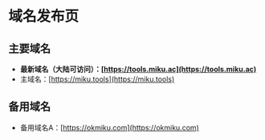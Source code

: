 # 域名发布页

## 主要域名

- **最新域名（大陆可访问）：[https://tools.miku.ac](https://tools.miku.ac)**
- 主域名：[https://miku.tools](https://miku.tools)

## 备用域名
- 备用域名A：[https://okmiku.com](https://okmiku.com)
